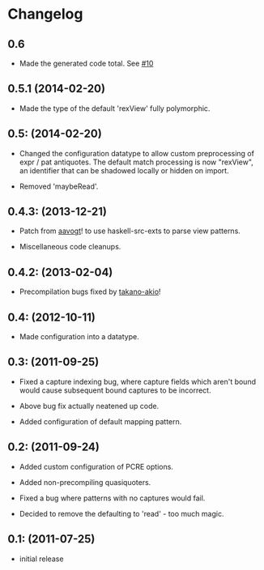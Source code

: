 # Changelog

## 0.6

  * Made the generated code total. See [#10][]

[#10]: https://github.com/mgsloan/rex/issues/10

## 0.5.1 (2014-02-20)

  * Made the type of the default 'rexView' fully polymorphic.

## 0.5: (2014-02-20)

  * Changed the configuration datatype to allow custom preprocessing of expr /
    pat antiquotes.  The default match processing is now "rexView", an
    identifier that can be shadowed locally or hidden on import.

  * Removed 'maybeRead'.

## 0.4.3: (2013-12-21)

  * Patch from [aavogt](https://github.com/aavogt)! to use haskell-src-exts to
    parse view patterns.

  * Miscellaneous code cleanups.

## 0.4.2: (2013-02-04)

  * Precompilation bugs fixed by [takano-akio](https://github.com/takano-akio)!

## 0.4: (2012-10-11)

  * Made configuration into a datatype.

## 0.3: (2011-09-25)

  * Fixed a capture indexing bug, where capture fields which aren't bound would
    cause subsequent bound captures to be incorrect.

  * Above bug fix actually neatened up code.

  * Added configuration of default mapping pattern.

## 0.2: (2011-09-24)

  * Added custom configuration of PCRE options.

  * Added non-precompiling quasiquoters.

  * Fixed a bug where patterns with no captures would fail.

  * Decided to remove the defaulting to 'read' - too much magic.

## 0.1: (2011-07-25)

  * initial release
